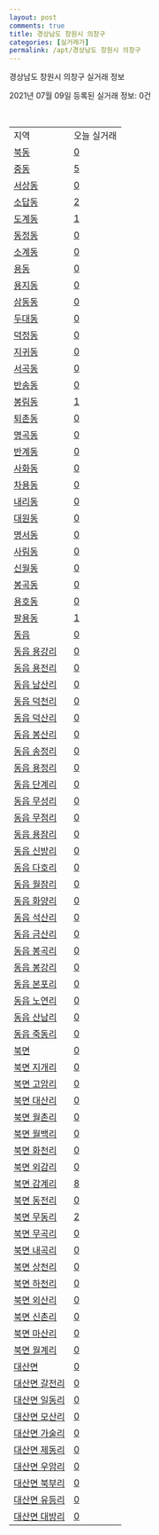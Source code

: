 ```yaml
---
layout: post
comments: true
title: 경상남도 창원시 의창구
categories: [실거래가]
permalink: /apt/경상남도 창원시 의창구
---
```


경상남도 창원시 의창구 실거래 정보

2021년 07월 09일 등록된 실거래 정보: 0건

<script type="text/javascript">
  google.charts.load('current', {'packages':['corechart']});
  google.charts.setOnLoadCallback(drawChart);

  function drawChart() {
    var data = google.visualization.arrayToDataTable([['거래일', '매매', '전월세', '전매'], ['20-07', 217, 257, 10], ['20-08', 215, 294, 8], ['20-09', 310, 246, 1], ['20-10', 433, 318, 0], ['20-11', 641, 289, 1], ['20-12', 314, 274, 7], ['21-01', 121, 294, 1], ['21-02', 104, 270, 1], ['21-03', 158, 296, 1], ['21-04', 140, 211, 0], ['21-05', 152, 205, 0], ['21-06', 102, 138, 0], ['21-07', 9, 16, 0]]);

    var options = {
      title: '최근 유형별 거래량 추이',
      legend: { position: 'bottom' }
    };

    var chart = new google.visualization.LineChart(document.getElementById('columnchart_material'));
    chart.draw(data, (options));
  }
</script>

<div id="columnchart_material" style="width: 95%; margin-left: -35px"></div>
<br>
<table class="sortable">
  <tr>
    <td>지역</td>
    <td>오늘 실거래</td>
  </tr>

  
  <tr class="item">
    <td><a href="경상남도 창원시 의창구 북동">북동</a></td>
    <td><a href="경상남도 창원시 의창구 북동">0</a></td>
  </tr>
    

  <tr class="item">
    <td><a href="경상남도 창원시 의창구 중동">중동</a></td>
    <td><a href="경상남도 창원시 의창구 중동">5</a></td>
  </tr>
    

  <tr class="item">
    <td><a href="경상남도 창원시 의창구 서상동">서상동</a></td>
    <td><a href="경상남도 창원시 의창구 서상동">0</a></td>
  </tr>
    

  <tr class="item">
    <td><a href="경상남도 창원시 의창구 소답동">소답동</a></td>
    <td><a href="경상남도 창원시 의창구 소답동">2</a></td>
  </tr>
    

  <tr class="item">
    <td><a href="경상남도 창원시 의창구 도계동">도계동</a></td>
    <td><a href="경상남도 창원시 의창구 도계동">1</a></td>
  </tr>
    

  <tr class="item">
    <td><a href="경상남도 창원시 의창구 동정동">동정동</a></td>
    <td><a href="경상남도 창원시 의창구 동정동">0</a></td>
  </tr>
    

  <tr class="item">
    <td><a href="경상남도 창원시 의창구 소계동">소계동</a></td>
    <td><a href="경상남도 창원시 의창구 소계동">0</a></td>
  </tr>
    

  <tr class="item">
    <td><a href="경상남도 창원시 의창구 용동">용동</a></td>
    <td><a href="경상남도 창원시 의창구 용동">0</a></td>
  </tr>
    

  <tr class="item">
    <td><a href="경상남도 창원시 의창구 용지동">용지동</a></td>
    <td><a href="경상남도 창원시 의창구 용지동">0</a></td>
  </tr>
    

  <tr class="item">
    <td><a href="경상남도 창원시 의창구 삼동동">삼동동</a></td>
    <td><a href="경상남도 창원시 의창구 삼동동">0</a></td>
  </tr>
    

  <tr class="item">
    <td><a href="경상남도 창원시 의창구 두대동">두대동</a></td>
    <td><a href="경상남도 창원시 의창구 두대동">0</a></td>
  </tr>
    

  <tr class="item">
    <td><a href="경상남도 창원시 의창구 덕정동">덕정동</a></td>
    <td><a href="경상남도 창원시 의창구 덕정동">0</a></td>
  </tr>
    

  <tr class="item">
    <td><a href="경상남도 창원시 의창구 지귀동">지귀동</a></td>
    <td><a href="경상남도 창원시 의창구 지귀동">0</a></td>
  </tr>
    

  <tr class="item">
    <td><a href="경상남도 창원시 의창구 서곡동">서곡동</a></td>
    <td><a href="경상남도 창원시 의창구 서곡동">0</a></td>
  </tr>
    

  <tr class="item">
    <td><a href="경상남도 창원시 의창구 반송동">반송동</a></td>
    <td><a href="경상남도 창원시 의창구 반송동">0</a></td>
  </tr>
    

  <tr class="item">
    <td><a href="경상남도 창원시 의창구 봉림동">봉림동</a></td>
    <td><a href="경상남도 창원시 의창구 봉림동">1</a></td>
  </tr>
    

  <tr class="item">
    <td><a href="경상남도 창원시 의창구 퇴촌동">퇴촌동</a></td>
    <td><a href="경상남도 창원시 의창구 퇴촌동">0</a></td>
  </tr>
    

  <tr class="item">
    <td><a href="경상남도 창원시 의창구 명곡동">명곡동</a></td>
    <td><a href="경상남도 창원시 의창구 명곡동">0</a></td>
  </tr>
    

  <tr class="item">
    <td><a href="경상남도 창원시 의창구 반계동">반계동</a></td>
    <td><a href="경상남도 창원시 의창구 반계동">0</a></td>
  </tr>
    

  <tr class="item">
    <td><a href="경상남도 창원시 의창구 사화동">사화동</a></td>
    <td><a href="경상남도 창원시 의창구 사화동">0</a></td>
  </tr>
    

  <tr class="item">
    <td><a href="경상남도 창원시 의창구 차용동">차용동</a></td>
    <td><a href="경상남도 창원시 의창구 차용동">0</a></td>
  </tr>
    

  <tr class="item">
    <td><a href="경상남도 창원시 의창구 내리동">내리동</a></td>
    <td><a href="경상남도 창원시 의창구 내리동">0</a></td>
  </tr>
    

  <tr class="item">
    <td><a href="경상남도 창원시 의창구 대원동">대원동</a></td>
    <td><a href="경상남도 창원시 의창구 대원동">0</a></td>
  </tr>
    

  <tr class="item">
    <td><a href="경상남도 창원시 의창구 명서동">명서동</a></td>
    <td><a href="경상남도 창원시 의창구 명서동">0</a></td>
  </tr>
    

  <tr class="item">
    <td><a href="경상남도 창원시 의창구 사림동">사림동</a></td>
    <td><a href="경상남도 창원시 의창구 사림동">0</a></td>
  </tr>
    

  <tr class="item">
    <td><a href="경상남도 창원시 의창구 신월동">신월동</a></td>
    <td><a href="경상남도 창원시 의창구 신월동">0</a></td>
  </tr>
    

  <tr class="item">
    <td><a href="경상남도 창원시 의창구 봉곡동">봉곡동</a></td>
    <td><a href="경상남도 창원시 의창구 봉곡동">0</a></td>
  </tr>
    

  <tr class="item">
    <td><a href="경상남도 창원시 의창구 용호동">용호동</a></td>
    <td><a href="경상남도 창원시 의창구 용호동">0</a></td>
  </tr>
    

  <tr class="item">
    <td><a href="경상남도 창원시 의창구 팔용동">팔용동</a></td>
    <td><a href="경상남도 창원시 의창구 팔용동">1</a></td>
  </tr>
    

  <tr class="item">
    <td><a href="경상남도 창원시 의창구 동읍">동읍</a></td>
    <td><a href="경상남도 창원시 의창구 동읍">0</a></td>
  </tr>
    

  <tr class="item">
    <td><a href="경상남도 창원시 의창구 동읍 용강리">동읍 용강리</a></td>
    <td><a href="경상남도 창원시 의창구 동읍 용강리">0</a></td>
  </tr>
    

  <tr class="item">
    <td><a href="경상남도 창원시 의창구 동읍 용전리">동읍 용전리</a></td>
    <td><a href="경상남도 창원시 의창구 동읍 용전리">0</a></td>
  </tr>
    

  <tr class="item">
    <td><a href="경상남도 창원시 의창구 동읍 남산리">동읍 남산리</a></td>
    <td><a href="경상남도 창원시 의창구 동읍 남산리">0</a></td>
  </tr>
    

  <tr class="item">
    <td><a href="경상남도 창원시 의창구 동읍 덕천리">동읍 덕천리</a></td>
    <td><a href="경상남도 창원시 의창구 동읍 덕천리">0</a></td>
  </tr>
    

  <tr class="item">
    <td><a href="경상남도 창원시 의창구 동읍 덕산리">동읍 덕산리</a></td>
    <td><a href="경상남도 창원시 의창구 동읍 덕산리">0</a></td>
  </tr>
    

  <tr class="item">
    <td><a href="경상남도 창원시 의창구 동읍 봉산리">동읍 봉산리</a></td>
    <td><a href="경상남도 창원시 의창구 동읍 봉산리">0</a></td>
  </tr>
    

  <tr class="item">
    <td><a href="경상남도 창원시 의창구 동읍 송정리">동읍 송정리</a></td>
    <td><a href="경상남도 창원시 의창구 동읍 송정리">0</a></td>
  </tr>
    

  <tr class="item">
    <td><a href="경상남도 창원시 의창구 동읍 용정리">동읍 용정리</a></td>
    <td><a href="경상남도 창원시 의창구 동읍 용정리">0</a></td>
  </tr>
    

  <tr class="item">
    <td><a href="경상남도 창원시 의창구 동읍 단계리">동읍 단계리</a></td>
    <td><a href="경상남도 창원시 의창구 동읍 단계리">0</a></td>
  </tr>
    

  <tr class="item">
    <td><a href="경상남도 창원시 의창구 동읍 무성리">동읍 무성리</a></td>
    <td><a href="경상남도 창원시 의창구 동읍 무성리">0</a></td>
  </tr>
    

  <tr class="item">
    <td><a href="경상남도 창원시 의창구 동읍 무점리">동읍 무점리</a></td>
    <td><a href="경상남도 창원시 의창구 동읍 무점리">0</a></td>
  </tr>
    

  <tr class="item">
    <td><a href="경상남도 창원시 의창구 동읍 용잠리">동읍 용잠리</a></td>
    <td><a href="경상남도 창원시 의창구 동읍 용잠리">0</a></td>
  </tr>
    

  <tr class="item">
    <td><a href="경상남도 창원시 의창구 동읍 신방리">동읍 신방리</a></td>
    <td><a href="경상남도 창원시 의창구 동읍 신방리">0</a></td>
  </tr>
    

  <tr class="item">
    <td><a href="경상남도 창원시 의창구 동읍 다호리">동읍 다호리</a></td>
    <td><a href="경상남도 창원시 의창구 동읍 다호리">0</a></td>
  </tr>
    

  <tr class="item">
    <td><a href="경상남도 창원시 의창구 동읍 월잠리">동읍 월잠리</a></td>
    <td><a href="경상남도 창원시 의창구 동읍 월잠리">0</a></td>
  </tr>
    

  <tr class="item">
    <td><a href="경상남도 창원시 의창구 동읍 화양리">동읍 화양리</a></td>
    <td><a href="경상남도 창원시 의창구 동읍 화양리">0</a></td>
  </tr>
    

  <tr class="item">
    <td><a href="경상남도 창원시 의창구 동읍 석산리">동읍 석산리</a></td>
    <td><a href="경상남도 창원시 의창구 동읍 석산리">0</a></td>
  </tr>
    

  <tr class="item">
    <td><a href="경상남도 창원시 의창구 동읍 금산리">동읍 금산리</a></td>
    <td><a href="경상남도 창원시 의창구 동읍 금산리">0</a></td>
  </tr>
    

  <tr class="item">
    <td><a href="경상남도 창원시 의창구 동읍 봉곡리">동읍 봉곡리</a></td>
    <td><a href="경상남도 창원시 의창구 동읍 봉곡리">0</a></td>
  </tr>
    

  <tr class="item">
    <td><a href="경상남도 창원시 의창구 동읍 봉강리">동읍 봉강리</a></td>
    <td><a href="경상남도 창원시 의창구 동읍 봉강리">0</a></td>
  </tr>
    

  <tr class="item">
    <td><a href="경상남도 창원시 의창구 동읍 본포리">동읍 본포리</a></td>
    <td><a href="경상남도 창원시 의창구 동읍 본포리">0</a></td>
  </tr>
    

  <tr class="item">
    <td><a href="경상남도 창원시 의창구 동읍 노연리">동읍 노연리</a></td>
    <td><a href="경상남도 창원시 의창구 동읍 노연리">0</a></td>
  </tr>
    

  <tr class="item">
    <td><a href="경상남도 창원시 의창구 동읍 산남리">동읍 산남리</a></td>
    <td><a href="경상남도 창원시 의창구 동읍 산남리">0</a></td>
  </tr>
    

  <tr class="item">
    <td><a href="경상남도 창원시 의창구 동읍 죽동리">동읍 죽동리</a></td>
    <td><a href="경상남도 창원시 의창구 동읍 죽동리">0</a></td>
  </tr>
    

  <tr class="item">
    <td><a href="경상남도 창원시 의창구 북면">북면</a></td>
    <td><a href="경상남도 창원시 의창구 북면">0</a></td>
  </tr>
    

  <tr class="item">
    <td><a href="경상남도 창원시 의창구 북면 지개리">북면 지개리</a></td>
    <td><a href="경상남도 창원시 의창구 북면 지개리">0</a></td>
  </tr>
    

  <tr class="item">
    <td><a href="경상남도 창원시 의창구 북면 고암리">북면 고암리</a></td>
    <td><a href="경상남도 창원시 의창구 북면 고암리">0</a></td>
  </tr>
    

  <tr class="item">
    <td><a href="경상남도 창원시 의창구 북면 대산리">북면 대산리</a></td>
    <td><a href="경상남도 창원시 의창구 북면 대산리">0</a></td>
  </tr>
    

  <tr class="item">
    <td><a href="경상남도 창원시 의창구 북면 월촌리">북면 월촌리</a></td>
    <td><a href="경상남도 창원시 의창구 북면 월촌리">0</a></td>
  </tr>
    

  <tr class="item">
    <td><a href="경상남도 창원시 의창구 북면 월백리">북면 월백리</a></td>
    <td><a href="경상남도 창원시 의창구 북면 월백리">0</a></td>
  </tr>
    

  <tr class="item">
    <td><a href="경상남도 창원시 의창구 북면 화천리">북면 화천리</a></td>
    <td><a href="경상남도 창원시 의창구 북면 화천리">0</a></td>
  </tr>
    

  <tr class="item">
    <td><a href="경상남도 창원시 의창구 북면 외감리">북면 외감리</a></td>
    <td><a href="경상남도 창원시 의창구 북면 외감리">0</a></td>
  </tr>
    

  <tr class="item">
    <td><a href="경상남도 창원시 의창구 북면 감계리">북면 감계리</a></td>
    <td><a href="경상남도 창원시 의창구 북면 감계리">8</a></td>
  </tr>
    

  <tr class="item">
    <td><a href="경상남도 창원시 의창구 북면 동전리">북면 동전리</a></td>
    <td><a href="경상남도 창원시 의창구 북면 동전리">0</a></td>
  </tr>
    

  <tr class="item">
    <td><a href="경상남도 창원시 의창구 북면 무동리">북면 무동리</a></td>
    <td><a href="경상남도 창원시 의창구 북면 무동리">2</a></td>
  </tr>
    

  <tr class="item">
    <td><a href="경상남도 창원시 의창구 북면 무곡리">북면 무곡리</a></td>
    <td><a href="경상남도 창원시 의창구 북면 무곡리">0</a></td>
  </tr>
    

  <tr class="item">
    <td><a href="경상남도 창원시 의창구 북면 내곡리">북면 내곡리</a></td>
    <td><a href="경상남도 창원시 의창구 북면 내곡리">0</a></td>
  </tr>
    

  <tr class="item">
    <td><a href="경상남도 창원시 의창구 북면 상천리">북면 상천리</a></td>
    <td><a href="경상남도 창원시 의창구 북면 상천리">0</a></td>
  </tr>
    

  <tr class="item">
    <td><a href="경상남도 창원시 의창구 북면 하천리">북면 하천리</a></td>
    <td><a href="경상남도 창원시 의창구 북면 하천리">0</a></td>
  </tr>
    

  <tr class="item">
    <td><a href="경상남도 창원시 의창구 북면 외산리">북면 외산리</a></td>
    <td><a href="경상남도 창원시 의창구 북면 외산리">0</a></td>
  </tr>
    

  <tr class="item">
    <td><a href="경상남도 창원시 의창구 북면 신촌리">북면 신촌리</a></td>
    <td><a href="경상남도 창원시 의창구 북면 신촌리">0</a></td>
  </tr>
    

  <tr class="item">
    <td><a href="경상남도 창원시 의창구 북면 마산리">북면 마산리</a></td>
    <td><a href="경상남도 창원시 의창구 북면 마산리">0</a></td>
  </tr>
    

  <tr class="item">
    <td><a href="경상남도 창원시 의창구 북면 월계리">북면 월계리</a></td>
    <td><a href="경상남도 창원시 의창구 북면 월계리">0</a></td>
  </tr>
    

  <tr class="item">
    <td><a href="경상남도 창원시 의창구 대산면">대산면</a></td>
    <td><a href="경상남도 창원시 의창구 대산면">0</a></td>
  </tr>
    

  <tr class="item">
    <td><a href="경상남도 창원시 의창구 대산면 갈전리">대산면 갈전리</a></td>
    <td><a href="경상남도 창원시 의창구 대산면 갈전리">0</a></td>
  </tr>
    

  <tr class="item">
    <td><a href="경상남도 창원시 의창구 대산면 일동리">대산면 일동리</a></td>
    <td><a href="경상남도 창원시 의창구 대산면 일동리">0</a></td>
  </tr>
    

  <tr class="item">
    <td><a href="경상남도 창원시 의창구 대산면 모산리">대산면 모산리</a></td>
    <td><a href="경상남도 창원시 의창구 대산면 모산리">0</a></td>
  </tr>
    

  <tr class="item">
    <td><a href="경상남도 창원시 의창구 대산면 가술리">대산면 가술리</a></td>
    <td><a href="경상남도 창원시 의창구 대산면 가술리">0</a></td>
  </tr>
    

  <tr class="item">
    <td><a href="경상남도 창원시 의창구 대산면 제동리">대산면 제동리</a></td>
    <td><a href="경상남도 창원시 의창구 대산면 제동리">0</a></td>
  </tr>
    

  <tr class="item">
    <td><a href="경상남도 창원시 의창구 대산면 우암리">대산면 우암리</a></td>
    <td><a href="경상남도 창원시 의창구 대산면 우암리">0</a></td>
  </tr>
    

  <tr class="item">
    <td><a href="경상남도 창원시 의창구 대산면 북부리">대산면 북부리</a></td>
    <td><a href="경상남도 창원시 의창구 대산면 북부리">0</a></td>
  </tr>
    

  <tr class="item">
    <td><a href="경상남도 창원시 의창구 대산면 유등리">대산면 유등리</a></td>
    <td><a href="경상남도 창원시 의창구 대산면 유등리">0</a></td>
  </tr>
    

  <tr class="item">
    <td><a href="경상남도 창원시 의창구 대산면 대방리">대산면 대방리</a></td>
    <td><a href="경상남도 창원시 의창구 대산면 대방리">0</a></td>
  </tr>
    


</table>


    